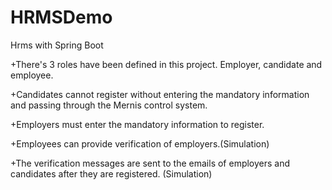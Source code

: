 # HRMSDemo
 Hrms with Spring Boot
 
+There's 3 roles have been defined in this project. Employer, candidate and employee. 

+Candidates cannot register without entering the mandatory information and passing through the Mernis control system.

+Employers must enter the mandatory information to register. 

+Employees can provide verification of employers.(Simulation)

+The verification messages are sent to the emails of employers and candidates after they are registered. (Simulation)
